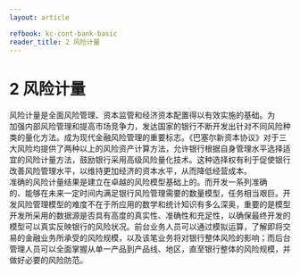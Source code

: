 ```yaml
---
layout: article

refbook: kc-cont-bank-basic
reader_title: 2 风险计量
---
```


# 2 风险计量

风险计量是全面风险管理、资本监管和经济资本配置得以有效实施的基础。为<br />
    加强内部风险管理和提高市场竞争力，发达国家的银行不断开发出针对不同风险种<br />
    类的量化方法。成为现代金融风险管理的重要标志。《巴塞尔新资本协议》对于三<br />
    大风险均提供了两种以上的风险资产计算方法，允许银行根据自身管理水平选择适<br />
    宜的风险计量方法，鼓励银行采用高级风险量化技术。这种选择权有利于促使银行<br />
    改善风险管理水平，以维持更加经济的资本水平，从而降低经营成本。<br />
    准确的风险计量结果是建立在卓越的风险模型基础上的。而开发一系列准确<br />
    的、能够在未来一定时间内满足银行风险管理需要的数量模型，任务相当艰巨。开<br />
    发风险管理模型的难度不在于所应用的数学和统计知识有多么深奥，重要的是模型<br />
    开发所采用的数据源是否具有高度的真实性、准确性和充足性，以确保最终开发的<br />
    模型可以真实反映银行的风险状况。前台业务人员可以通过模拟运算，了解即将交<br />
    易的金融业务所承受的风险规模，以及该笔业务将对银行整体风险的影响；而后台<br />
    管理人员可以全面掌握从单一产品到产品线、地区，直至银行整体的风险规模，并<br />
  做好必要的风险防范。